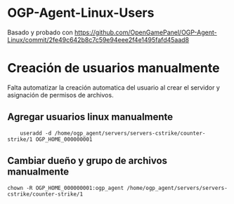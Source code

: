 # OGP-Agent-Linux-Users
Basado y probado con https://github.com/OpenGamePanel/OGP-Agent-Linux/commit/2fe49c642b8c7c59e94eee2f4e1495fafd45aad8

# Creación de usuarios manualmente
Falta automatizar la creación automatica del usuario al crear el servidor y asignación de permisos de archivos.
## Agregar usuarios linux manualmente
        useradd -d /home/ogp_agent/servers/servers-cstrike/counter-strike/1 OGP_HOME_000000001
## Cambiar dueño y grupo de archivos manualmente
    chown -R OGP_HOME_000000001:ogp_agent /home/ogp_agent/servers/servers-cstrike/counter-strike/1